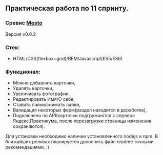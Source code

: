 ## Практическая работа по 11 спринту. 
### Сревис [Mesto](https://psihosomatika.github.io/ProjectMesto/) 

Версия v0.0.2

### Стек:
- HTML/CSS(flexbox+grid)/BEM/Javascript(ES5/ES6)

### Функционал:
- Можно добавлять карточки,
- Удалять карточки,
- Увеличивать фотографии,
- Редактировать Имя/О себе,
- Ставить лайки/снимать лайки,
- Валидация некоторых форм(раздел находится в доработке),
- Подключено по API(карточки подгружаются с сервера Яндекс.Практикума,
 после перезагрузки страницы изменения сохраняются).

 Для установки необходимо наличие установленного nodejs и npm. 
 В ближайших релизах планируется дополнить файл readme точными рекомендациями. :)

